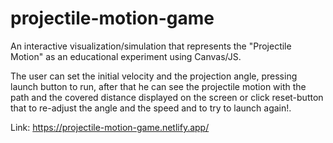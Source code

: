# projectile-motion-game
An interactive visualization/simulation that represents the "Projectile Motion" as an educational experiment using Canvas/JS.

The user can set the initial velocity and the projection angle, pressing launch button to run, after that he can see the projectile motion with the path and the covered distance displayed on the screen or click reset-button that to re-adjust the angle and the speed and to try to launch again!.

Link: https://projectile-motion-game.netlify.app/
